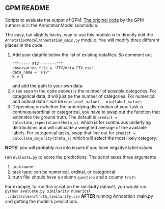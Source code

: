 ## GPM README

Scripts to evaluate the output of GPM. [The original code](https://github.com/jingnantes/AnnotationModel) by the GPM authors is in the AnnotationModel submodule. 

The easy, but slightly hacky, way to use this module is to directly edit the `AnnotationModel/Annotation_main.py` module. You will modify three different places in the code:

1. Add your datafile below the list of existing datafiles. So comment out
    ```
    """----- FTV -------"""
    observation_file = 'FTV/data_FTV.csv'
    data_name = 'FTV'
    K = 5
    ```
    and add the path to your own data.
2. `K` (as seen in the code above) is the number of possible categories. For categorical data, it will just be the number of categories. For numerical and ordinal data it will be `max(label_value) - min(label_value)`.
3. Depending on whether the underlying distribution of your task is continuous/ordinal or categorical, you have to swap out the function that estimates the ground truth. The default is `predict = Calculate_expectation(theta_s)`, which is for continuous underlying distributions and will calculate a weighted average of the available labels. For categorical tasks, swap that line out for `predict = Calculate_majority(theta_s)` which will select the most likely category.

**NOTE:** you will probably run into issues if you have negative label values

run `evaluate.py` to score the predictions. The script takes three arguments
1. task name
2. task type: can be numerical, ordinal, or categorical
3. truth file: should have a column `question` and a column `truth`

For example, to run this script on the similarity dataset, you would run
`python evaluate.py similarity numerical ../data/clean/truth_similarity.csv` **AFTER** running Annotation_main.py and getting the model's predictions.
